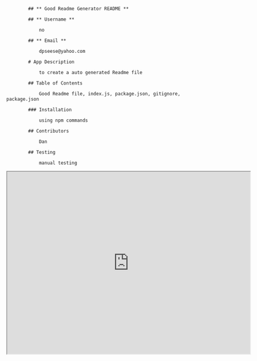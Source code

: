 
            ## ** Good Readme Generator README ** 

            ## ** Username **

                no  

            ## ** Email **

                dpseese@yahoo.com 

            # App Description 

                to create a auto generated Readme file 

            ## Table of Contents 

                Good Readme file, index.js, package.json, gitignore, package.json 

            ### Installation 

                using npm commands 

            ## Contributors 

                Dan 

            ## Testing 

                manual testing 


                
<iframe src="https://drive.google.com/file/d/1iGqdweL4bttSL16pvdUjFEJ1NLanu3nH/preview" width="640" height="480"></iframe>
